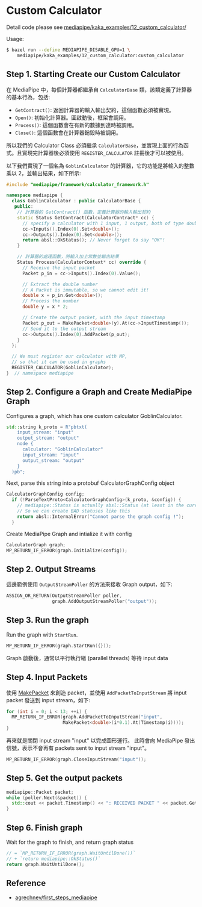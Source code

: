 # Custom Calculator

Detail code please see [mediapipe/kaka_examples/12_custom_calculator/](https://github.com/kaka-lin/mediapipe/blob/kaka/mediapipe/kaka_examples/12_custom_calculator/)

Usage:

```bash
$ bazel run --define MEDIAPIPE_DISABLE_GPU=1 \
    mediapipe/kaka_examples/12_custom_calculator:custom_calculator
```

## Step 1. Starting Create our Custom Calculator

在 MediaPipe 中，每個計算器都繼承自 `CalculatorBase` 類，該類定義了計算器的基本行為，包括:

- `GetContract()`: 返回計算器的輸入輸出契約，這個函數必須被實現。
- `Open()`: 初始化計算器。圖啟動後，框架會調用。
- `Process()`: 這個函數會在有新的數據到達時被調用。
- `Close()`: 這個函數會在計算器銷毀時被調用。

所以我們的 Calculator Class 必須繼承 `CalculatorBase`，並實現上面的行為函式。且實現完計算器後必須使用 `REGISTER_CALCULATOR` 註冊後才可以被使用。

以下我們實現了一個名為 `GoblinCalculator` 的計算器，它的功能是將輸入的整數乘以 2，並輸出結果，如下所示:

```cpp
#include "mediapipe/framework/calculator_framework.h"

namespace mediapipe {
  class GoblinCalculator : public CalculatorBase {
   public:
    // 計算器的 GetContract() 函數，定義計算器的輸入輸出契約
    static Status GetContract(CalculatorContract* cc) {
      // specify a calculator with 1 input, 1 output, both of type double
      cc->Inputs().Index(0).Set<double>();
      cc->Outputs().Index(0).Set<double>();
      return absl::OkStatus(); // Never forget to say "OK"!
    }

    // 計算器的處理函數，將輸入加上常數並輸出結果
    Status Process(CalculatorContext* cc) override {
      // Receive the input packet
      Packet p_in = cc->Inputs().Index(0).Value();

      // Extract the double number
      // A Packet is immutable, so we cannot edit it!
      double x = p_in.Get<double>();
      // Process the number
      double y = x * 2;

      // Create the output packet, with the input timestamp
      Packet p_out = MakePacket<double>(y).At(cc->InputTimestamp());
      // Send it to the output stream
      cc->Outputs().Index(0).AddPacket(p_out);
    }
  };

  // We must register our calculator with MP,
  // so that it can be used in graphs
  REGISTER_CALCULATOR(GoblinCalculator);
}  // namespace mediapipe
```

## Step 2. Configure a Graph and Create MediaPipe Graph

Configures a graph, which has one custom calculator GoblinCalculator.

```cpp
std::string k_proto = R"pbtxt(
    input_stream: "input"
    output_stream: "output"
    node {
      calculator: "GoblinCalculator"
      input_stream: "input"
      output_stream: "output"
    }
  )pb";
```

Next, parse this string into a protobuf CalculatorGraphConfig object

```cpp
CalculatorGraphConfig config;
  if (!ParseTextProto<CalculatorGraphConfig>(k_proto, &config)) {
    // mediapipe::Status is actually absl::Status (at least in the current mediapipe)
    // So we can create BAD statuses like this
    return absl::InternalError("Cannot parse the graph config !");
  }
```

Create MediaPipe Graph and intialize it with config

```cpp
CalculatorGraph graph;
MP_RETURN_IF_ERROR(graph.Initialize(config));
```

## Step 2. Output Streams

這邊範例使用 `OutputStreamPoller` 的方法來接收 Graph output，如下:

```cpp
ASSIGN_OR_RETURN(OutputStreamPoller poller,
                 graph.AddOutputStreamPoller("output"));
```

## Step 3. Run the graph

Run the graph with `StartRun`.

```cpp
MP_RETURN_IF_ERROR(graph.StartRun({}));
```

Graph 啟動後，通常以平行執行緒 (parallel threads) 等待 input data

## Step 4. Input Packets

使用 [MakePacket](https://github.com/google/mediapipe/blob/master/mediapipe/framework/packet.h) 來創造 packet，並使用 `AddPacketToInputStream` 將 input packet 發送到 input stream，如下:

```cpp
for (int i = 0; i < 13; ++i) {
  MP_RETURN_IF_ERROR(graph.AddPacketToInputStream("input",
                     MakePacket<double>(i*0.1).At(Timestamp(i))));
}
```

再來就是關閉 input stream "input" 以完成圖形運行。 此時會向 MediaPipe 發出信號，表示不會再有 packets sent to input stream "input"。

```cpp
MP_RETURN_IF_ERROR(graph.CloseInputStream("input"));
```

## Step 5. Get the output packets

```cpp
mediapipe::Packet packet;
while (poller.Next(&packet)) {
  std::cout << packet.Timestamp() << ": RECEIVED PACKET " << packet.Get<double>() << std::endl;
}
```

## Step 6. Finish graph

Wait for the graph to finish, and return graph status

```cpp
// = `MP_RETURN_IF_ERROR(graph.WaitUntilDone())`
// + `return mediapipe::OkStatus()`
return graph.WaitUntilDone();
```

## Reference

- [agrechnev/first_steps_mediapipe](https://github.com/agrechnev/first_steps_mediapipe/tree/master/first_steps)
